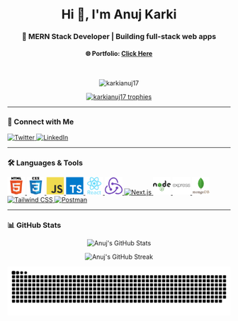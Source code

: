 <h1 align="center">Hi 👋, I'm Anuj Karki</h1>
<h3 align="center">🚀 MERN Stack Developer | Building full-stack web apps</h3>
<h4 align="center">
  🌐 Portfolio: <a href="https://portfolio-git-main-karkianuj17s-projects.vercel.app" target="_blank">Click Here</a>
</h4>

<br/>

<p align="center">
  <img src="https://komarev.com/ghpvc/?username=karkianuj17&label=Profile%20views&color=0e75b6&style=flat" alt="karkianuj17" />
</p>

<p align="center">
  <a href="https://github.com/ryo-ma/github-profile-trophy">
    <img src="https://github-profile-trophy.vercel.app/?username=karkianuj17&theme=tokyonight" alt="karkianuj17 trophies" />
  </a>
</p>

---

### 🔗 Connect with Me

<p>
  <a href="https://twitter.com/anujkarkee" target="_blank">
    <img src="https://raw.githubusercontent.com/rahuldkjain/github-profile-readme-generator/master/src/images/icons/Social/twitter.svg" alt="Twitter" height="30" width="40" />
  </a>
  <a href="https://linkedin.com/in/anuj-karki-5a48ab2a3" target="_blank">
    <img src="https://raw.githubusercontent.com/rahuldkjain/github-profile-readme-generator/master/src/images/icons/Social/linked-in-alt.svg" alt="LinkedIn" height="30" width="40" />
  </a>
</p>

---

### 🛠️ Languages & Tools

<p>
  <a href="https://developer.mozilla.org/en-US/docs/Web/HTML" target="_blank">
    <img src="https://raw.githubusercontent.com/devicons/devicon/master/icons/html5/html5-original-wordmark.svg" alt="HTML5" width="40" height="40"/>
  </a>
  <a href="https://www.w3schools.com/css/" target="_blank">
    <img src="https://raw.githubusercontent.com/devicons/devicon/master/icons/css3/css3-original-wordmark.svg" alt="CSS3" width="40" height="40"/>
  </a>
  <a href="https://developer.mozilla.org/en-US/docs/Web/JavaScript" target="_blank">
    <img src="https://raw.githubusercontent.com/devicons/devicon/master/icons/javascript/javascript-original.svg" alt="JavaScript" width="40" height="40"/>
  </a>
  <a href="https://www.typescriptlang.org/" target="_blank">
    <img src="https://raw.githubusercontent.com/devicons/devicon/master/icons/typescript/typescript-original.svg" alt="TypeScript" width="40" height="40"/>
  </a>
  <a href="https://reactjs.org/" target="_blank">
    <img src="https://raw.githubusercontent.com/devicons/devicon/master/icons/react/react-original-wordmark.svg" alt="React" width="40" height="40"/>
  </a>
  <a href="https://redux.js.org" target="_blank">
    <img src="https://raw.githubusercontent.com/devicons/devicon/master/icons/redux/redux-original.svg" alt="Redux" width="40" height="40"/>
  </a>
  <a href="https://nextjs.org/" target="_blank">
    <img src="https://cdn.worldvectorlogo.com/logos/nextjs-2.svg" alt="Next.js" width="40" height="40"/>
  </a>
  <a href="https://nodejs.org" target="_blank">
    <img src="https://raw.githubusercontent.com/devicons/devicon/master/icons/nodejs/nodejs-original-wordmark.svg" alt="Node.js" width="40" height="40"/>
  </a>
  <a href="https://expressjs.com" target="_blank">
    <img src="https://raw.githubusercontent.com/devicons/devicon/master/icons/express/express-original-wordmark.svg" alt="Express" width="40" height="40"/>
  </a>
  <a href="https://www.mongodb.com/" target="_blank">
    <img src="https://raw.githubusercontent.com/devicons/devicon/master/icons/mongodb/mongodb-original-wordmark.svg" alt="MongoDB" width="40" height="40"/>
  </a>
  <a href="https://tailwindcss.com/" target="_blank">
    <img src="https://www.vectorlogo.zone/logos/tailwindcss/tailwindcss-icon.svg" alt="Tailwind CSS" width="40" height="40"/>
  </a>
  <a href="https://www.postman.com/" target="_blank">
    <img src="https://www.vectorlogo.zone/logos/getpostman/getpostman-icon.svg" alt="Postman" width="40" height="40"/>
  </a>
</p>

---

### 📊 GitHub Stats

<p align="center">
  <img src="https://github-readme-stats.vercel.app/api?username=KarkiAnuj17&theme=tokyonight&hide_border=false&show_icons=true&count_private=true" alt="Anuj's GitHub Stats" />
</p>
<p align="center">
  <img src="https://github-readme-streak-stats.herokuapp.com?user=KarkiAnuj17&theme=tokyonight&hide_border=false" alt="Anuj's GitHub Streak" />
</p>

<picture>
  <source media="(prefers-color-scheme: dark)" srcset="https://raw.githubusercontent.com/KarkiAnuj17/KarkiAnuj17/output/github-snake-dark.svg" />
  <source media="(prefers-color-scheme: light)" srcset="https://raw.githubusercontent.com/KarkiAnuj17/KarkiAnuj17/output/github-snake.svg" />
  <img alt="github-snake" src="https://raw.githubusercontent.com/KarkiAnuj17/KarkiAnuj17/output/github-snake.svg" />
</picture>
